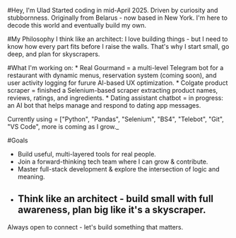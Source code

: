 #Hey, I'm Ulad
Started coding in mid-April 2025.
Driven by curiosity and stubbornness.
Originally from Belarus - now based in New York.
I'm here to decode this world and eventually build my own. 

#My Philosophy
    I think like an architect: I love building things - but I need to know how 
every part fits before I raise the walls. That's why I start small, go deep, 
and plan for skyscrapers. 

#What I'm working on:
    * Real Gourmand = a multi-level Telegram bot for a restaurant with dynamic menus,
reservation system (coming soon), and user activity logging for furure AI-based UX optimization.
    * Colgate product scraper = finished a Selenium-based scraper
extracting product names, reviews, ratings, and ingredients.
    * Dating assistant chatbot = in progress: an AI bot that helps manage and respond to dating app messages.

Currently using = ["Python", "Pandas", "Selenium", "BS4", "Telebot", "Git", "VS Code", more is coming as I grow._

#Goals
- Build useful, multi-layered tools for real people.
- Join a forward-thinking tech team where I can grow & contribute.
- Master full-stack development & explore the intersection of logic and meaning.
- Think like an architect - build small with full awareness, plan big like it's a skyscraper.
  --------
Always open to connect - let's build something that matters.  
